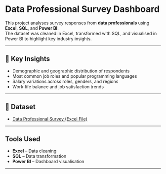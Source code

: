 # Data Professional Survey Dashboard

This project analyses survey responses from **data professionals** using **Excel**, **SQL**, and **Power BI**.  
The dataset was cleaned in Excel, transformed with SQL, and visualised in Power BI to highlight key industry insights.  

---

## 📌 Key Insights
- Demographic and geographic distribution of respondents  
- Most common job roles and popular programming languages  
- Salary variations across roles, genders, and regions  
- Work-life balance and job satisfaction trends  

---

## 📂 Dataset
- [Data Professional Survey (Excel File)](https://github.com/Mlinox12/Data-Analysis-Dashboard/blob/main/Power%20BI%20-%20Final%20Project.xlsx)  

---

##  Tools Used
- **Excel** – Data cleaning  
- **SQL** – Data transformation  
- **Power BI** – Dashboard visualisation  

---


